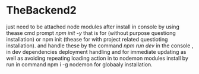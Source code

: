 # TheBackend2
<p>just need to be attached node modules after install in console by using thease cmd prompt <span><i>npm init -y</i></span> that is for (without purpose questiong installation) or <span>npm init</span> (thease for with project related questioting installation).
and handle these by the command <span><i>npm run dev</i></span> in the console , 
in dev dependencies deployment handling and for immediate updating as well as avoiding repeating loading action in to nodemon modules install by run in command <span>npm i -g nodemon</span> for globaaly installation.  

</p>
